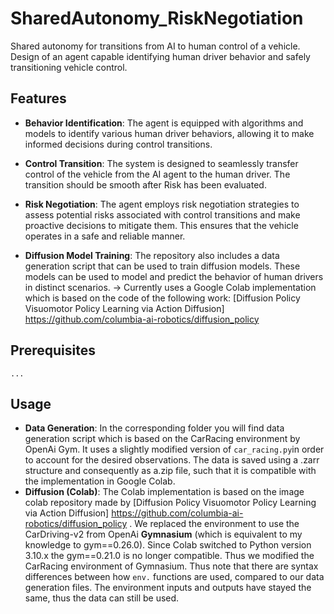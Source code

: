 # SharedAutonomy_RiskNegotiation

Shared autonomy for transitions from AI to human control of a vehicle. Design of an agent capable identifying human driver behavior and safely transitioning vehicle control.

## Features

- **Behavior Identification**: The agent is equipped with algorithms and models to identify various human driver behaviors, allowing it to make informed decisions during control transitions.

- **Control Transition**: The system is designed to seamlessly transfer control of the vehicle from the AI agent to the human driver. The transition should be smooth after Risk has been evaluated.

- **Risk Negotiation**: The agent employs risk negotiation strategies to assess potential risks associated with control transitions and make proactive decisions to mitigate them. This ensures that the vehicle operates in a safe and reliable manner.

- **Diffusion Model Training**: The repository also includes a data generation script that can be used to train diffusion models. These models can be used to model and predict the behavior of human drivers in distinct scenarios.
-> Currently uses a Google Colab implementation which is based on the code of the following work: [Diffusion Policy
Visuomotor Policy Learning via Action Diffusion] https://github.com/columbia-ai-robotics/diffusion_policy 

## Prerequisites

```
...

```

## Usage

- **Data Generation**: In the corresponding folder you will find data generation script which is based on the CarRacing environment by OpenAi Gym. It uses a slightly modified version of `car_racing.py`in order to account for the desired observations. The data is saved using a .zarr structure and consequently as a.zip file, such that it is compatible with the implementation in Google Colab.
- **Diffusion (Colab)**: 
The Colab implementation is based on the image colab repository made by [Diffusion Policy
Visuomotor Policy Learning via Action Diffusion] https://github.com/columbia-ai-robotics/diffusion_policy . We replaced the environment to use the CarDriving-v2 from OpenAi **Gymnasium** (which is equivalent to my knowledge to gym==0.26.0). Since Colab switched to Python version 3.10.x the gym==0.21.0 is no longer compatible. Thus we modified the CarRacing environment of Gymnasium. Thus note that there are syntax differences between how `env.` functions are used, compared to our data generation files. 
The environment inputs and outputs have stayed the same, thus the data can still be used. 
